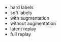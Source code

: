 - hard labels
- soft labels
- with augmentation
- without augmentation
- latent replay
- full replay